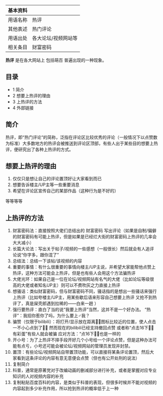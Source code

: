 |  **基本资料**  ||
|---|---|
|用语名称  |  热评   |
|其他表述  |  热门评论   |
|用语出处  |  各大论坛/视频网站等   |
|相关条目  |  财富密码   |
  
**热评** 是在各大网站上  包括萌百  普遍出现的一种现象。

##  目录

  * 1  简介 
  * 2  想要上热评的理由 
  * 3  上热评的方法 
  * 4  外部链接 

##  简介

热评，即“热门评论”的简称，泛指在评论区比较优秀的评论（一般情况下以点赞数为标准）大多数地方的热评会被推送到评论区顶部，有些人出于某些目的想要上热评，便研究出了各种上热评的方式。

##  想要上热评的理由

  1. 仅仅只是想让自己的评论置顶好让大家看到而已 
  2. 想要告诉楼主/UP主等一些重要消息 
  3. 希望在评论区宣传自己的某部作品（这种行为是不好的） 

等等等等

##  上热评的方法

  1. 财富密码法：直接按照大佬们总结出的  财富密码  写出评论（如果是自制/偏僻的财富密码有可能上热评，但是如果是已经烂大街的财富密码上热评的几率会大大减小） 
  2. 长篇大论法：写出关于帖子/视频的一些感想（一般很长）然后就会有人追评论说“你字多，跟你混了” 
  3. 总结法：总结一下该帖/该视频的内容 
  4. 重要的事情：有什么很重要的事情向楼主/UP主说，并希望大家能帮他点赞上热评，这种方法可能会上热评，但是也有些人会用这个方法骗热评 
  5. 大佬光环：如果自己是一位在论坛/视频网站有名气的大佬（比如论坛等级很高的大佬或者知名UP主）则可以不费吹灰之力直接上热评 
  6. 想骚话：类似财富密码，但与财富密码不同，骚话指的是想出一些骚话来强行上热评（比如夸楼主/UP主，用某些歇后语来形容自己想要上热评  又抢不到热评了，真是屎壳郎遇到拉稀的——白来一趟  ） 
  7. 强行要热评：直白了当的说“我要上热评”当然，这并不是一个好办法。  “热评”：我招你惹你了吗，为什么要上♂我？ 
  8. 骗赞（仅限于bilibili）：将打开/显示放在距离👍🏻图标比较近的位置，使人点击一不小心点到了👍🏻  然而现在的bilibili已经支持撤回点赞  或者称“点击16下👍🏻有彩蛋”有些人就会被骗  应对方法：“点16下👎🏻也是一样的 
  9. 开小号：为了上热评不择手段开好几个小号给一个评论点赞，但是这种办法可能有点亏，小号还可能会被论坛/视频网站的管理员发现并封禁。 
  10. 置顶：有些论坛/视频网站自带置顶功能，可以直接将某条评论置顶，然后大家看到这条评论的内容有意无意便会点赞（但也有公开处刑的说法） 
  11. 复制简介 
  12. 科普，通常是原著党对于改编动画的删减部分进行补充，或者是掌握对应专业知识的人对视频内容的补充 
  13. 复制粘贴百度百科的内容，是类似于科普的表现，但很多时候并不能对视频的内容起到多少补充作用，所以抢到热评的概率低于上一种 